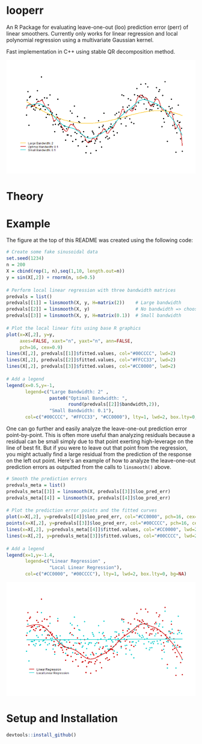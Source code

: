 # looperr
An R Package for evaluating leave-one-out (loo) prediction error (perr)
of linear smoothers.
Currently only works for linear regression and local polynomial regression
using a multivariate Gaussian kernel.

Fast implementation in C++ using stable QR decomposition method.

![](examples/looperr_example1.png)

# Theory

# Example

The figure at the top of this README was created using the following code:

```r
# Create some fake sinusoidal data
set.seed(1234)
n = 200
X = cbind(rep(1, n),seq(1,10, length.out=n))
y = sin(X[,2]) + rnorm(n, sd=0.5)

# Perform local linear regression with three bandwidth matrices
predvals = list()
predvals[[1]] = linsmooth(X, y, H=matrix(2))    # Large bandwidth
predvals[[2]] = linsmooth(X, y)                 # No bandwidth => choose optimal
predvals[[3]] = linsmooth(X, y, H=matrix(0.1))  # Small bandwidth

# Plot the local linear fits using base R graphics
plot(x=X[,2], y=y,
     axes=FALSE, xaxt="n", yaxt="n", ann=FALSE,
     pch=16, cex=0.9)
lines(X[,2], predvals[[1]]$fitted.values, col="#00CCCC", lwd=2)
lines(X[,2], predvals[[2]]$fitted.values, col="#FFCC33", lwd=2)
lines(X[,2], predvals[[3]]$fitted.values, col="#CC0000", lwd=2)

# Add a legend
legend(x=0.5,y=-1,
       legend=c("Large Bandwidth: 2" ,
                paste0("Optimal Bandwidth: ",
                       round(predvals[[2]]$bandwidth,2)),
                "Small Bandwidth: 0.1"),
       col=c("#00CCCC", "#FFCC33", "#CC0000"), lty=1, lwd=2, box.lty=0, bg=NA)
```

One can go further and easily analyze the leave-one-out prediction error point-by-point.
This is often more useful than analyzing residuals because a residual can be small
simply due to that point exerting high-leverage on the line of best fit. But
if you were to leave out that point from the regression, you might actually find
a large residual from the prediction of the response on the left out point.
Here's an example of how to analyze the leave-one-out prediction errors as outputted
from the calls to `linsmooth()` above.

```r
# Smooth the prediction errors
predvals_meta = list()
predvals_meta[[3]] = linsmooth(X, predvals[[3]]$loo_pred_err)
predvals_meta[[4]] = linsmooth(X, predvals[[4]]$loo_pred_err)

# Plot the prediction error points and the fitted curves
plot(x=X[,2], y=predvals[[4]]$loo_pred_err, col="#CC0000", pch=16, cex=0.9)
points(x=X[,2], y=predvals[[3]]$loo_pred_err, col="#00CCCC", pch=16, cex=0.9)
lines(x=X[,2], y=predvals_meta[[4]]$fitted.values, col="#CC0000", lwd=2)
lines(x=X[,2], y=predvals_meta[[3]]$fitted.values, col="#00CCCC", lwd=2)

# Add a legend
legend(x=1,y=-1.4,
       legend=c("Linear Regression" ,
                "Local Linear Regression"),
       col=c("#CC0000", "#00CCCC"), lty=1, lwd=2, box.lty=0, bg=NA)
```

![](examples/looperr_example2.png)

# Setup and Installation

```r
devtools::install_github()
```
